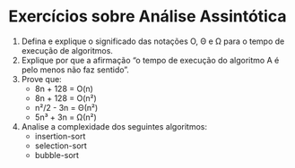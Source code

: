 # Exercícios sobre Análise Assintótica

1. Defina e explique o significado das notações O, Θ e Ω para o tempo de execução de algoritmos. 
2. Explique por que a afirmação “o tempo de execução do algoritmo A é pelo menos   não faz sentido”.
3. Prove que: 
    - 8n + 128 = O(n)
    - 8n + 128 = O(n²)
    - n²/2 - 3n = Θ(n²)
    - 5n³ + 3n = Ω(n²)
4. Analise a complexidade dos seguintes algoritmos:
    - insertion-sort
    - selection-sort
    - bubble-sort
